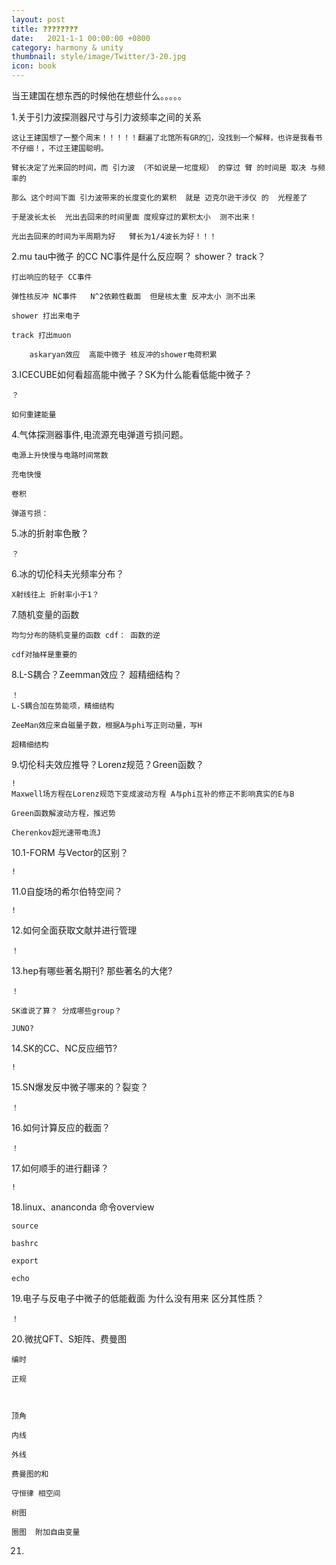 ```yaml
---
layout: post
title: ❓❓❓❓❓❓❓❓
date:   2021-1-1 00:00:00 +0800
category: harmony & unity
thumbnail: style/image/Twitter/3-20.jpg
icon: book
---
```



当王建国在想东西的时候他在想些什么。。。。。


1.关于引力波探测器尺寸与引力波频率之间的关系

    这让王建国想了一整个周末！！！！！翻遍了北馆所有GR的📕，没找到一个解释，也许是我看书不仔细！，不过王建国聪明。

    臂长决定了光来回的时间，而 引力波 （不如说是一坨度规） 的穿过 臂 的时间是 取决 与频率的

    那么 这个时间下面 引力波带来的长度变化的累积  就是 迈克尔逊干涉仪 的  光程差了

    于是波长太长  光出去回来的时间里面 度规穿过的累积太小  测不出来！

    光出去回来的时间为半周期为好   臂长为1/4波长为好！！！





2.mu tau中微子 的CC NC事件是什么反应啊？ shower？ track？

    打出响应的轻子 CC事件

    弹性核反冲 NC事件   N^2依赖性截面  但是核太重 反冲太小 测不出来

    shower 打出来电子

    track 打出muon  
        
        askaryan效应  高能中微子 核反冲的shower电荷积累



3.ICECUBE如何看超高能中微子？SK为什么能看低能中微子？

    ？
    
    如何重建能量



4.气体探测器事件,电流源充电弹道亏损问题。

    电源上升快慢与电路时间常数
    
    充电快慢

    卷积

    弹道亏损：


5.冰的折射率色散？

    ？



6.冰的切伦科夫光频率分布？

    X射线往上 折射率小于1？


7.随机变量的函数

    均匀分布的随机变量的函数 cdf： 函数的逆

    cdf对抽样是重要的

8.L-S耦合？Zeemman效应？ 超精细结构？

    ！ 
    L-S耦合加在势能项，精细结构

    ZeeMan效应来自磁量子数，根据A与phi写正则动量，写H

    超精细结构


9.切伦科夫效应推导？Lorenz规范？Green函数？

    !
    Maxwell场方程在Lorenz规范下变成波动方程 A与phi互补的修正不影响真实的E与B

    Green函数解波动方程，推迟势

    Cherenkov超光速带电流J




10.1-FORM 与Vector的区别？

    !


11.0自旋场的希尔伯特空间？

    !

12.如何全面获取文献并进行管理

    ！

13.hep有哪些著名期刊? 那些著名的大佬?

    ！
    
    SK谁说了算？ 分成哪些group？

    JUNO?

14.SK的CC、NC反应细节?


    !


15.SN爆发反中微子哪来的？裂变？

    ！

16.如何计算反应的截面？

    ！



17.如何顺手的进行翻译？

    !

18.linux、ananconda 命令overview

    
    source 
    
    bashrc

    export

    echo




19.电子与反电子中微子的低能截面 为什么没有用来 区分其性质？ 


    ！

20.微扰QFT、S矩阵、费曼图

    编时

    正规

    
    
    顶角

    内线

    外线

    费曼图的和

    守恒律 相空间

    树图

    圈图  附加自由变量
    

21.










































